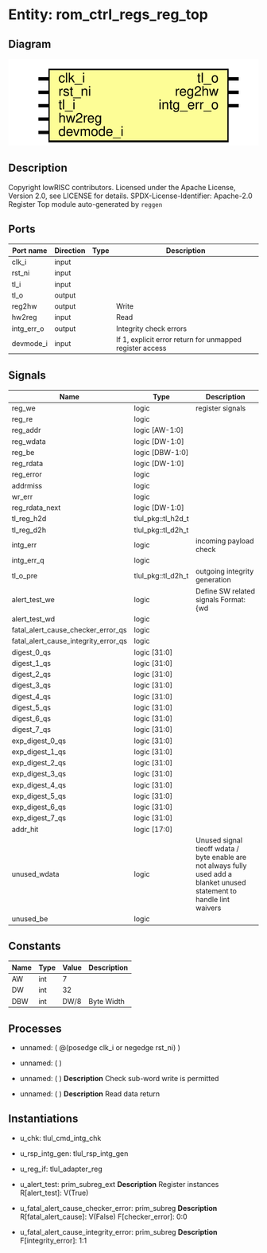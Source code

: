 # Entity: rom_ctrl_regs_reg_top

## Diagram

![Diagram](rom_ctrl_regs_reg_top.svg "Diagram")
## Description

Copyright lowRISC contributors.
 Licensed under the Apache License, Version 2.0, see LICENSE for details.
 SPDX-License-Identifier: Apache-2.0
 Register Top module auto-generated by `reggen`
 
## Ports

| Port name  | Direction | Type | Description                                              |
| ---------- | --------- | ---- | -------------------------------------------------------- |
| clk_i      | input     |      |                                                          |
| rst_ni     | input     |      |                                                          |
| tl_i       | input     |      |                                                          |
| tl_o       | output    |      |                                                          |
| reg2hw     | output    |      | Write                                                    |
| hw2reg     | input     |      | Read                                                     |
| intg_err_o | output    |      | Integrity check errors                                   |
| devmode_i  | input     |      | If 1, explicit error return for unmapped register access |
## Signals

| Name                                 | Type               | Description                                                                                                               |
| ------------------------------------ | ------------------ | ------------------------------------------------------------------------------------------------------------------------- |
| reg_we                               | logic              | register signals                                                                                                          |
| reg_re                               | logic              |                                                                                                                           |
| reg_addr                             | logic [AW-1:0]     |                                                                                                                           |
| reg_wdata                            | logic [DW-1:0]     |                                                                                                                           |
| reg_be                               | logic [DBW-1:0]    |                                                                                                                           |
| reg_rdata                            | logic [DW-1:0]     |                                                                                                                           |
| reg_error                            | logic              |                                                                                                                           |
| addrmiss                             | logic              |                                                                                                                           |
| wr_err                               | logic              |                                                                                                                           |
| reg_rdata_next                       | logic [DW-1:0]     |                                                                                                                           |
| tl_reg_h2d                           | tlul_pkg::tl_h2d_t |                                                                                                                           |
| tl_reg_d2h                           | tlul_pkg::tl_d2h_t |                                                                                                                           |
| intg_err                             | logic              | incoming payload check                                                                                                    |
| intg_err_q                           | logic              |                                                                                                                           |
| tl_o_pre                             | tlul_pkg::tl_d2h_t | outgoing integrity generation                                                                                             |
| alert_test_we                        | logic              | Define SW related signals Format: <reg>_<field>_{wd|we|qs} or <reg>_{wd|we|qs} if field == 1 or 0                         |
| alert_test_wd                        | logic              |                                                                                                                           |
| fatal_alert_cause_checker_error_qs   | logic              |                                                                                                                           |
| fatal_alert_cause_integrity_error_qs | logic              |                                                                                                                           |
| digest_0_qs                          | logic [31:0]       |                                                                                                                           |
| digest_1_qs                          | logic [31:0]       |                                                                                                                           |
| digest_2_qs                          | logic [31:0]       |                                                                                                                           |
| digest_3_qs                          | logic [31:0]       |                                                                                                                           |
| digest_4_qs                          | logic [31:0]       |                                                                                                                           |
| digest_5_qs                          | logic [31:0]       |                                                                                                                           |
| digest_6_qs                          | logic [31:0]       |                                                                                                                           |
| digest_7_qs                          | logic [31:0]       |                                                                                                                           |
| exp_digest_0_qs                      | logic [31:0]       |                                                                                                                           |
| exp_digest_1_qs                      | logic [31:0]       |                                                                                                                           |
| exp_digest_2_qs                      | logic [31:0]       |                                                                                                                           |
| exp_digest_3_qs                      | logic [31:0]       |                                                                                                                           |
| exp_digest_4_qs                      | logic [31:0]       |                                                                                                                           |
| exp_digest_5_qs                      | logic [31:0]       |                                                                                                                           |
| exp_digest_6_qs                      | logic [31:0]       |                                                                                                                           |
| exp_digest_7_qs                      | logic [31:0]       |                                                                                                                           |
| addr_hit                             | logic [17:0]       |                                                                                                                           |
| unused_wdata                         | logic              | Unused signal tieoff wdata / byte enable are not always fully used add a blanket unused statement to handle lint waivers  |
| unused_be                            | logic              |                                                                                                                           |
## Constants

| Name | Type | Value | Description |
| ---- | ---- | ----- | ----------- |
| AW   | int  | 7     |             |
| DW   | int  | 32    |             |
| DBW  | int  | DW/8  | Byte Width  |
## Processes
- unnamed: ( @(posedge clk_i or negedge rst_ni) )
- unnamed: (  )
- unnamed: (  )
**Description**
Check sub-word write is permitted

- unnamed: (  )
**Description**
Read data return

## Instantiations

- u_chk: tlul_cmd_intg_chk
- u_rsp_intg_gen: tlul_rsp_intg_gen
- u_reg_if: tlul_adapter_reg
- u_alert_test: prim_subreg_ext
**Description**
Register instances
R[alert_test]: V(True)

- u_fatal_alert_cause_checker_error: prim_subreg
**Description**
R[fatal_alert_cause]: V(False)
F[checker_error]: 0:0

- u_fatal_alert_cause_integrity_error: prim_subreg
**Description**
F[integrity_error]: 1:1

